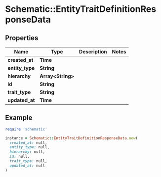 # Schematic::EntityTraitDefinitionResponseData

## Properties

| Name | Type | Description | Notes |
| ---- | ---- | ----------- | ----- |
| **created_at** | **Time** |  |  |
| **entity_type** | **String** |  |  |
| **hierarchy** | **Array&lt;String&gt;** |  |  |
| **id** | **String** |  |  |
| **trait_type** | **String** |  |  |
| **updated_at** | **Time** |  |  |

## Example

```ruby
require 'schematic'

instance = Schematic::EntityTraitDefinitionResponseData.new(
  created_at: null,
  entity_type: null,
  hierarchy: null,
  id: null,
  trait_type: null,
  updated_at: null
)
```

